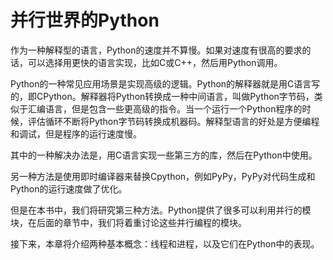 # 并行世界的Python

作为一种解释型的语言，Python的速度并不算慢。如果对速度有很高的要求的话，可以选择用更快的语言实现，比如C或C++，然后用Python调用。

Python的一种常见应用场景是实现高级的逻辑。Python的解释器就是用C语言写的，即CPython。解释器将Python转换成一种中间语言，叫做Python字节码，类似于汇编语言，但是包含一些更高级的指令。当一个运行一个Python程序的时候，评估循环不断将Python字节码转换成机器码。解释型语言的好处是方便编程和调试，但是程序的运行速度慢。

其中的一种解决办法是，用C语言实现一些第三方的库，然后在Python中使用。

另一种方法是使用即时编译器来替换Cpython，例如PyPy，PyPy对代码生成和Python的运行速度做了优化。

但是在本书中，我们将研究第三种方法。Python提供了很多可以利用并行的模块，在后面的章节中，我们将着重讨论这些并行编程的模块。

接下来，本章将介绍两种基本概念：线程和进程，以及它们在Python中的表现。

